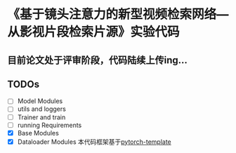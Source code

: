 # 《基于镜头注意力的新型视频检索网络—从影视片段检索片源》实验代码
## 目前论文处于评审阶段，代码陆续上传ing...
## TODOs

- [ ] Model Modules
- [ ] utils and loggers
- [ ] Trainer and train
- [ ] running Requirements
- [x] Base Modules
- [x] Dataloader Modules
本代码框架基于[pytorch-template](https://github.com/victoresque/pytorch-template)
